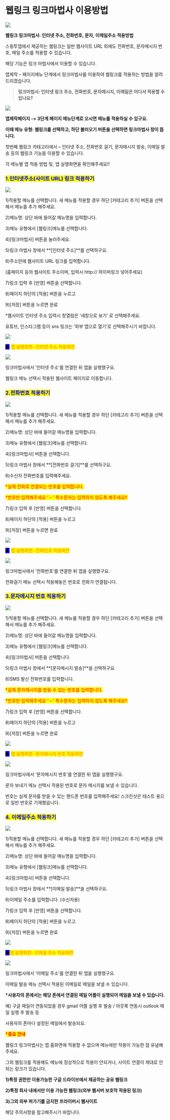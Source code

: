 # 웹링크 링크마법사 이용방법

![](https://wp.swing2app.co.kr/wp-content/uploads/2020/12/%EC%9B%B9%EB%A7%81%ED%81%AC%EB%A7%88%EB%B2%95%EC%82%AC-%EC%A0%9C%EB%AA%A91.png)

**웹링크 링크마법사: 인터넷 주소, 전화번호, 문자, 이메일주소 적용방법**

스윙투앱에서 제공하는 웹링크는 일반 웹사이트 URL 외에도 전화번호, 문자메시지 번호, 메일 주소를 적용할 수 있습니다.

해당 기능은 링크 마법사에서 이용할 수 있습니다.

앱제작 – 페이지메뉴 단계에서 링크마법사를 이용하여 웹링크를 적용하는 방법을 알려드리겠습니다.



> **링크마법사: 인터넷 링크 주소, 전화번호, 문자메시지, 이메일은 어디서 적용할 수 있나요?**

![](https://wp.swing2app.co.kr/wp-content/uploads/2020/12/%EC%9B%B9%EB%A7%81%ED%81%AC-%EB%A7%81%ED%81%AC%EB%A7%88%EB%B2%95%EC%82%ACnew1-1.png)

**앱제작페이지 -> 3단계 페이지 메뉴단계로 오시면 메뉴를 적용하실 수 있구요.**

**이때 메뉴 유형: 웹링크를 선택하고, 하단 불러오기 버튼을 선택하면 링크마법사 창이 뜹니다.**

첫번째 웹링크 카테고리에서 – 인터넷 주소, 전화번호 걸기, 문자메시지 발송, 이메일 발송 등의 웹링크 기능을 이용할 수 있습니다.

각 메뉴별 앱 적용 방법 및, 앱 실행화면을 확인해주세요!!



### <mark style="color:blue;">**1.인터넷주소(사이트 URL) 링크 적용하기**</mark>

![](https://wp.swing2app.co.kr/wp-content/uploads/2020/12/%EC%9B%B9%EB%A7%81%ED%81%AC-%EB%A7%81%ED%81%AC%EB%A7%88%EB%B2%95%EC%82%ACnew6-1.png)

1\)적용할 메뉴를 선택합니다. 새 메뉴를 적용할 경우 하단 \[카테고리 추가] 버튼을 선택해서 메뉴를 추가 해주세요.

2\)메뉴명: 상단 바에 들어갈 메뉴명을 입력합니다.

3\)메뉴 유형에서 \[웹링크]메뉴를 선택합니다.

4\)\[링크마법사] 버튼을 눌러주세요.

5\)링크 마법사 창에서 **\[인터넷 주소]**를 선택하구요.

6\)주소란에 웹사이트 URL 링크를 입력합니다.

(홈페이지 등의 웹사이트 주소이며, 입력시 http:// 하이퍼링크 넣어주세요)

7\)링크 입력 후 \[반영] 버튼을 선택합니다.

8\)페이지 하단의 \[적용] 버튼을 누르고

9\)\[저장] 버튼을 누르면 완료

\*웹사이트 인터넷 주소 입력시 창열림은 ‘새창으로 보기’ 로 선택해주세요.

유튜브, 인스타그램 등이 sns 링크는 ‘외부 앱으로 열기’로 선택해주시기 바랍니다.

![](https://wp.swing2app.co.kr/wp-content/uploads/2020/09/%EC%BA%A1%EC%B2%9833.png)

<mark style="background-color:blue;">**▶**</mark> <mark style="color:orange;">**앱 실행화면- 인터넷 주소 적용화면**</mark>

![](https://wp.swing2app.co.kr/wp-content/uploads/2020/12/%EC%9B%B9%EB%A7%81%ED%81%AC-%EB%A7%81%ED%81%AC%EB%A7%88%EB%B2%95%EC%82%ACnew3.png)

링크마법사에서 ‘인터넷 주소’를 연결한 뒤 앱을 실행했구요.

웹링크 메뉴 선택시 적용된 웹사이트 페이지로 이동합니다.



### <mark style="color:blue;">**2.전화번호 적용하기**</mark>

![](https://wp.swing2app.co.kr/wp-content/uploads/2020/12/%EC%9B%B9%EB%A7%81%ED%81%AC-%EB%A7%81%ED%81%AC%EB%A7%88%EB%B2%95%EC%82%ACnew7-1.png)

1\)적용할 메뉴를 선택합니다. 새 메뉴를 적용할 경우 하단 \[카테고리 추가] 버튼을 선택해서 메뉴를 추가 해주세요.

2\)메뉴명: 상단 바에 들어갈 메뉴명을 입력합니다.

3\)메뉴 유형에서 \[웹링크]메뉴를 선택합니다.

4\)\[링크마법사] 버튼을 선택합니다.&#x20;

5\)링크 마법사 창에서 **\[전화번호 걸기]**를 선택하구요.

6\)수신자 전화번호를 입력해주세요.

<mark style="color:red;">\*실제 전화로 연결되는 번호를 입력합니다.</mark>

<mark style="color:red;">\*번호만 입력해주세요 ‘ – ‘ 특수문자는 입력하지 않도록 해주세요!!</mark>

7\)링크 입력 후 \[반영] 버튼을 선택합니다.

8\)페이지 하단의 \[적용] 버튼을 누르고

9\)\[저장] 버튼을 누르면 완료

![](https://wp.swing2app.co.kr/wp-content/uploads/2020/09/%EC%BA%A1%EC%B2%9833.png)

<mark style="background-color:blue;">**▶**</mark> <mark style="color:orange;">**앱 실행화면- 전화번호 적용화면**</mark>

![](https://wp.swing2app.co.kr/wp-content/uploads/2020/12/%EC%9B%B9%EB%A7%81%ED%81%AC-%EB%A7%81%ED%81%AC%EB%A7%88%EB%B2%95%EC%82%ACnew2.png)

링크마법사에서 ‘전화번호’를 연결한 뒤 앱을 실행했구요.

전화걸기 메뉴 선택시 적용해놓은 번호로 전화가 연결됩니다.



### <mark style="color:blue;">**3.문자메시지 번호 적용하기**</mark>

![](https://wp.swing2app.co.kr/wp-content/uploads/2020/12/%EC%9B%B9%EB%A7%81%ED%81%AC-%EB%A7%81%ED%81%AC%EB%A7%88%EB%B2%95%EC%82%ACnew8-1.png)

1\)적용할 메뉴를 선택합니다. 새 메뉴를 적용할 경우 하단 \[카테고리 추가] 버튼을 선택해서 메뉴를 추가 해주세요.

2\)메뉴명: 상단 바에 들어갈 메뉴명을 입력합니다.

3\)메뉴 유형에서 \[웹링크]메뉴를 선택합니다.

4\)\[링크마법사] 버튼을 선택합니다.

5\)링크 마법사 창에서 **\[문자메시지 발송]**을 선택하구요.

6\)SMS 발신 전화번호를 입력합니다.

<mark style="color:red;">\*실제 문자메시지를 받을 수 있는 번호를 입력합니다.</mark>

<mark style="color:red;">\*번호만 입력해주세요 ‘ – ‘ 특수문자는 입력하지 않도록 해주세요!!</mark>

7\)링크 입력 후 \[반영] 버튼을 선택합니다.

8\)페이지 하단의 \[적용] 버튼을 누르고

9\)\[저장] 버튼을 누르면 완료

![](https://wp.swing2app.co.kr/wp-content/uploads/2020/09/%EC%BA%A1%EC%B2%9833.png)

<mark style="background-color:blue;">**▶**</mark> <mark style="color:orange;">**앱 실행화면- 문자메시지 번호 적용화면**</mark>

![](https://wp.swing2app.co.kr/wp-content/uploads/2020/12/%EC%9B%B9%EB%A7%81%ED%81%AC-%EB%A7%81%ED%81%AC%EB%A7%88%EB%B2%95%EC%82%ACnew4.png)

링크마법사에서 ‘문자메시지 번호’를 연결한 뒤 앱을 실행했구요.

문자 보내기 메뉴 선택시 적용된 번호로 문자 메시지를 보낼 수 있습니다.

번호는 실제 문자를 받을 수 있는 핸드폰 번호를 입력해주세요! 스크린샷은 테스트 용으로 일반 번호로 기재했습니다.



### <mark style="color:blue;">**4. 이메일주소 적용하기**</mark>

![](https://wp.swing2app.co.kr/wp-content/uploads/2020/12/%EC%9B%B9%EB%A7%81%ED%81%AC-%EB%A7%81%ED%81%AC%EB%A7%88%EB%B2%95%EC%82%ACnew9-1.png)

1\)적용할 메뉴를 선택합니다. 새 메뉴를 적용할 경우 하단 \[카테고리 추가] 버튼을 선택해서 메뉴를 추가 해주세요.

2\)메뉴명: 상단 바에 들어갈 메뉴명을 입력합니다.

3\)메뉴 유형에서 \[웹링크]메뉴를 선택합니다.

4\)\[링크마법사] 버튼을 선택합니다.&#x20;

5\)링크 마법사 창에서 **\[이메일 발송]**을 선택하구요.

6\)이메일 주소를 입력합니다. (수신자용)

7\)링크 입력 후 \[반영] 버튼을 선택합니다.

8\)페이지 하단의 \[적용] 버튼을 누르고

9\)\[저장] 버튼을 누르면 완료

![](https://wp.swing2app.co.kr/wp-content/uploads/2020/09/%EC%BA%A1%EC%B2%9833.png)

<mark style="background-color:blue;">**▶**</mark><mark style="color:orange;">**앱 실행화면- 이메일 주소 적용화면**</mark>

![](https://wp.swing2app.co.kr/wp-content/uploads/2020/12/%EC%9B%B9%EB%A7%81%ED%81%AC-%EB%A7%81%ED%81%AC%EB%A7%88%EB%B2%95%EC%82%ACnew5.png)

링크마법사에서 ‘이메일 주소’를 연결한 뒤 앱을 실행했구요.

이메일 발송 메뉴 선택시 적용된 이메일로 메일을 보낼 수 있습니다.

**\*사용자의 폰에서는 해당 폰에서 연결된 메일 어플이 실행되어 메일을 보낼 수 있습니다.**

예) 구글 메일이 연동되었을 경우 gmail 어플 실행 후 발송 / 아웃룩 연동시 outlook 메일 실행 후 발송 등

사용자의 폰마다 설정된 메일에서 발송되요.



<mark style="color:red;">**\*중요 안내​**</mark>

웹링크 링크마법사는 앱 홈화면에 적용할 수 없으며 메뉴에만 적용이 가능한 점 유념해주세요.

그외 웹링크를 적용해도 메뉴에 정상적으로 적용이 안되거나, 사이트 연결이 제대로 안되는 링크가 있습니다.

**1)특정 권한만 이용가능한 구글 드라이브에서 제공하는 공유 웹링크**

**2)특정 회사 내에서만 이용 가능한 웹링크(외부 웹서버 보호막 적용된 링크)**

**3)그외 외부 퍼가기를 금지한 프라이버시 웹사이트**&#x20;

해당 주의사항을 참고해주시기 바랍니다.&#x20;

